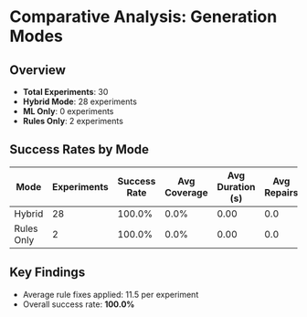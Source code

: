 # Comparative Analysis: Generation Modes

## Overview

- **Total Experiments**: 30
- **Hybrid Mode**: 28 experiments
- **ML Only**: 0 experiments
- **Rules Only**: 2 experiments

## Success Rates by Mode

| Mode | Experiments | Success Rate | Avg Coverage | Avg Duration (s) | Avg Repairs |
|------|-------------|--------------|--------------|------------------|-------------|
| Hybrid | 28 | 100.0% | 0.0% | 0.00 | 0.0 |
| Rules Only | 2 | 100.0% | 0.0% | 0.00 | 0.0 |

## Key Findings

- Average rule fixes applied: 11.5 per experiment
- Overall success rate: **100.0%**
